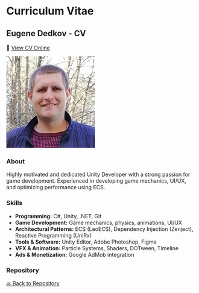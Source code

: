 # Curriculum Vitae

## Eugene Dedkov - CV

🔗 [View CV Online](https://jenyded.github.io/Curriculum-vitae/)

![Profile Photo](profile.jpg)

### About
Highly motivated and dedicated Unity Developer with a strong passion for game development. Experienced in developing game mechanics, UI/UX, and optimizing performance using ECS.

### Skills
- **Programming:** C#, Unity, .NET, Git
- **Game Development:** Game mechanics, physics, animations, UI/UX
- **Architectural Patterns:** ECS (LeoECS), Dependency Injection (Zenject), Reactive Programming (UniRx)
- **Tools & Software:** Unity Editor, Adobe Photoshop, Figma
- **VFX & Animation:** Particle Systems, Shaders, DOTween, Timeline
- **Ads & Monetization:** Google AdMob integration

### Repository
[🔙 Back to Repository](https://github.com/Jenyded/Curriculum-vitae/)
